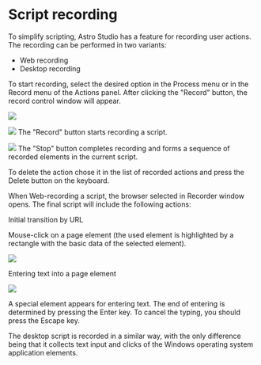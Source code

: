 # Script recording

To simplify scripting, Astro Studio has a feature for recording user actions. The recording can be performed in two variants:

* Web recording
* Desktop recording

To start recording, select the desired option in the Process menu or in the Record menu of the Actions panel. After clicking the "Record" button, the record control window will appear.

![](<../.gitbook/assets/web recorder.png>)

![](<../.gitbook/assets/1 (26).png>) The "Record" button starts recording a script.

![](<../.gitbook/assets/2 (9).png>) The "Stop" button completes recording and forms a sequence of recorded elements in the current script.

To delete the action chose it in the list of recorded actions and press the Delete button on the keyboard.&#x20;

When Web-recording a script, the browser selected in Recorder window opens. The final script will include the following actions:

Initial transition by URL

Mouse-click on a page element (the used element is highlighted by a rectangle with the basic data of the selected element).

![](<../.gitbook/assets/3 (6).png>)

Entering text into a page element

![](<../.gitbook/assets/4 (2).png>)

A special element appears for entering text. The end of entering is determined by pressing the Enter key. To cancel the typing, you should press the Escape key.

The desktop script is recorded in a similar way, with the only difference being that it collects text input and clicks of the Windows operating system application elements.
